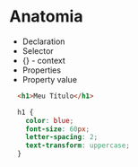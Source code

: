 # Anatomia
  - Declaration
  - Selector
  - {} - context
  - Properties
  - Property value

  ```html
    <h1>Meu Título</h1>
  ```

  ```css
    h1 {
      color: blue;
      font-size: 60px;
      letter-spacing: 2;
      text-transform: uppercase;
    }
  ```
